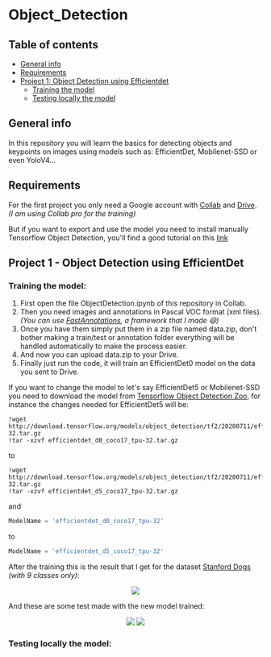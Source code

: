 # Object_Detection

## Table of contents
* [General info](#general-info)
* [Requirements](#requirements)
* [Project 1: Object Detection using Efficientdet](#project-1---object-detection-using-efficientdet)
   * [Training the model](#training-the-model)
   * [Testing locally the model](#testing-locally-the-model)

## General info
In this repository you will learn the basics for detecting objects and keypoints on images using models such as: EfficientDet, Mobilenet-SSD or even YoloV4...

## Requirements
For the first project you only need a Google account with <a href=https://colab.research.google.com/>Collab</a> and <a href=https://drive.google.com/drive/my-drive>Drive</a>. *(I am using Collab pro for the training)*

But if you want to export and use the model you need to install manually Tensorflow Object Detection, you'll find a good tutorial on this <a href=https://tensorflow-object-detection-api-tutorial.readthedocs.io/en/latest/install.html>link</a>

## Project 1 - Object Detection using EfficientDet

### Training the model:

1. First open the file ObjectDetection.ipynb of this repository in Collab.
2. Then you need images and annotations in Pascal VOC format (xml files). *(You can use <a href=https://github.com/Serenalyw/FastAnnotation>FastAnnotations</a>, a framework that I made :smile:)*
3. Once you have them simply put them in a zip file named data.zip, don't bother making a train/test or annotation folder everything will be handled automatically to make the process easier.
4. And now you can upload data.zip to your Drive.
5. Finally just run the code, it will train an EfficientDet0 model on the data you sent to Drive.

If you want to change the model to let's say EfficientDet5 or Mobilenet-SSD you need to download the model from <a href=https://github.com/tensorflow/models/blob/master/research/object_detection/g3doc/tf2_detection_zoo.md>Tensorflow Object Detection Zoo</a>, for instance the changes needed for EfficientDet5 will be:

```
!wget http://download.tensorflow.org/models/object_detection/tf2/20200711/efficientdet_d0_coco17_tpu-32.tar.gz
!tar -xzvf efficientdet_d0_coco17_tpu-32.tar.gz
```

to

```
!wget http://download.tensorflow.org/models/object_detection/tf2/20200711/efficientdet_d5_coco17_tpu-32.tar.gz
!tar -xzvf efficientdet_d5_coco17_tpu-32.tar.gz
```

and

``` python
ModelName = 'efficientdet_d0_coco17_tpu-32'
```

to

``` python
ModelName = 'efficientdet_d5_coco17_tpu-32'
```

After the training this is the result that I get for the dataset <a href='https://www.kaggle.com/datasets/jessicali9530/stanford-dogs-dataset'>Stanford Dogs</a> *(with 9 classes only)*:

<p align="center">
<img src="https://user-images.githubusercontent.com/65224852/168272854-8bf7bef0-d01c-4ad6-a4af-ce6115954451.PNG">
</p>

And these are some test made with the new model trained:

<p align="center">
<img src="https://user-images.githubusercontent.com/65224852/168273236-32152f5e-cbaa-438b-ae8b-32c033e7f269.PNG">
<img src="https://user-images.githubusercontent.com/65224852/168273292-b2063602-d790-492a-9493-1889c1e412e5.png">
</p>

### Testing locally the model:
